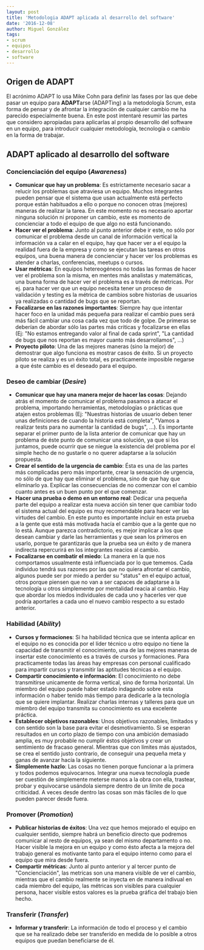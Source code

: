 ```yaml
---
layout: post
title: 'Metodologia ADAPT aplicada al desarrollo del software'
date: '2016-12-08'
author: Miguel González
tags:
- scrum
- equipos
- desarrollo
- software
---
```


Origen de ADAPT
----

El acrónimo ADAPT lo usa Mike Cohn para definir las fases por las que debe pasar un equipo
para **ADAPT**arse (ADAPTing) a la metodología Scrum, esta forma de pensar y de afrontar
la integración de cualquier cambio me ha parecido especialmente buena. En este post intentaré
resumir las partes que considero apropiadas para aplicarlas al propio desarrollo del software
en un equipo, para introducir cualquier metodología, tecnología o cambio en la forma de trabajar.

ADAPT aplicado al desarrollo del software
----

### Concienciación del equipo (*Awareness*)

- **Comunicar que hay un problema**: Es estrictamente necesario sacar a relucir los problemas que atraviesa un equipo. 
Muchos integrantes pueden pensar que el sistema que usan actualmente está perfecto porque están habituados a ello o 
porque no conocen otras (mejores) maneras de realizar la tarea. En este momento no es necesario aportar ninguna solución
ni proponer un cambio, este es momento de concienciar a todo el equipo de que algo no está funcionando.
- **Hacer ver el problema**: Junto al punto anterior debe ir este, no sólo por comunicar el problema desde un canal de
información vertical la información va a calar en el equipo, hay que hacer ver a el equipo la realidad fuera de la empresa
y como se ejecutan las tareas en otros equipos, una buena manera de concienciar y hacer ver los problemas es atender a 
charlas, conferencias, meetups o cursos.
- **Usar métricas**: En equipos hetereogéneos no todas las formas de hacer ver el problema son la misma, en mentes más
analistas y matemáticas, una buena forma de hacer ver el problema es a través de métricas. Por ej. para hacer ver que
un equipo necesita tener un proceso de validación y testing es la métrica de cambios sobre historias de usuarios ya
realizadas o cantidad de bugs que se reportan.
- **Focalizarse en las razones importantes**: Siempre hay que intentar hacer foco en la unidad más pequeña para realizar
el cambio pues será más fácil cambiar una cosa cada vez que todo de golpe. De primeras se deberían de abordar sólo
las partes más criticas y focalizarse en ellas (Ej: "No estamos entregando valor al final de cada sprint", "La 
cantidad de bugs que nos reportan es mayor cuanto más desarrollamos", ...)
- **Proyecto piloto**: Una de las mejores maneras (sino la mejor) de demostrar que algo funciona es mostrar casos
de éxito. Si un proyecto piloto se realiza y es un éxito total, es practicamente imposible negarse a que éste cambio
es el deseado para el equipo.

### Deseo de cambiar (*Desire*)

- **Comunicar que hay una manera mejor de hacer las cosas**: Dejando atrás el momento de comunicar el problema pasamos
 a atacar el problema, importando herramientas, metodologías o prácticas que atajen estos problemas (Ej: "Nuestras
 historias de usuario deben tener unas definiciones de cuando la historia está completa", "Vamos a realizar tests
 para no aumentar la cantidad de bugs", ...). Es importante separar el primer punto de la lista anterior de comunicar
 que hay un problema de éste punto de comunicar una solución, ya que si los juntamos, puede ocurrir que se niegue la
 existencia del problema por el simple hecho de no gustarle o no querer adaptarse a la solución propuesta.
- **Crear el sentido de la urgencia de cambio**: Ésta es una de las partes más complicadas pero más importante, crear
la sensación de urgencia, no sólo de que hay que eliminar el problema, sino de que hay que eliminarlo ya. Explicar
las consecuencias de no comenzar con el cambio cuanto antes es un buen punto por el que comenzar.
- **Hacer una prueba o demo en un entorno real**: Dedicar una pequeña parte del equipo a realizar esta nueva acción
sin tener que cambiar todo el sistema actual del equipo es muy recomendable para hacer ver las virtudes del cambio. En
este punto es importante incluir en esta prueba a la gente que está más motivada hacía el cambio que a la gente que no
lo está. Aunque parezca contradictorio, es mejor implicar a los que desean cambiar y darle las herramientas y que sean
los primeros en usarlo, porque te garantizarás que la prueba sea un éxito y de manera indirecta repercurirá en los
integrantes reacios al cambio.
- **Focalizarse en combatir el miedo**: La manera en la que nos comportamos usualmente está influenciada por lo que
tememos. Cada individuo tendrá sus razones por las que no quiera afrontar el cambio, algunos puede ser por miedo a 
perder su "status" en el equipo actual, otros porque piensen que no van a ser capaces de adaptarse a la tecnología u
otros simplemente por mentalidad reacia al cambio. Hay que abordar los miedos individuales de cada uno y hacerles ver
que podría aportarles a cada uno el nuevo cambio respecto a su estado anterior.

### Habilidad (*Ability*)

- **Cursos y formaciones**: Si ha habilidad técnica que se intenta aplicar en el equipo no es conocida por el líder
técnico u otro equipo no tiene la capacidad de transmitir el conocimiento, una de las mejores maneras de insertar
este conocimiento es a través de cursos y formaciones. Para practicamente todas las áreas hay empresas con personal
cualificado para impartir cursos y transmitir las aptitudes técnicas a el equipo.
- **Compartir conocimiento e información**: El conocimiento no debe transmitirse unicamente de forma vertical, sino
de forma horizontal. Un miembro del equipo puede haber estado indagando sobre esta información o haber tenido más
tiempo para dedicarle a la tecnología que se quiere implantar. Realizar charlas internas y talleres para que un miembro
del equipo transmita su conocimiento es una excelente práctica.
- **Establecer objetivos razonables**: Unos objetivos razonables, limitados y con sentido son la base para evitar el
desmotivamiento. Si se esperan resultados en un corto plazo de tiempo con una ambición demasiado amplia, es muy probable
no cumplir éstos objetivos y crear un sentimiento de fracaso general. Mientras que con límites más ajustados, se crea el
sentido justo contrario, de conseguir una pequeña meta y ganas de avanzar hacía la siguiente.
- **Simplemente hazlo**: Las cosas no tienen porque funcionar a la primera y todos podemos equivocarnos. Integrar
una nueva tecnología puede ser cuestión de simplemente meterse manos a la obra con ella, trastear, probar y equivocarse
usándola siempre dentro de un límite de poca criticidad. A veces desde dentro las cosas son más fáciles de lo que 
pueden parecer desde fuera.

### Promover (*Promotion*)

- **Publicar historias de éxitos**: Una vez que hemos mejorado el equipo en cualquier sentido, siempre habrá un beneficio
directo que podremos comunicar al resto de equipos, ya sean del mismo departamento o no. Hacer visible la mejora 
en un equipo y como ésto afecta a la mejora del trabajo general es motivante tanto para el equipo interno como para el
equipo que mira desde fuera.
- **Compartir métricas**: Junto al punto anterior y al tercer punto de "Concienciación", las metricas son una manera
visible de ver el cambio, mientras que el cambio realmente se inyecta en de manera indivual en cada miembro del equipo,
las métricas son visibles para cualquier persona, hacer visible estos valores es la prueba gráfica del trabajo bien 
hecho.

### Transferir (*Transfer*)

- **Informar y transferir**: La información de todo el proceso y el cambio que se ha realizado debe ser transferido en
medida de lo posible a otros equipos que puedan beneficiarse de él.
